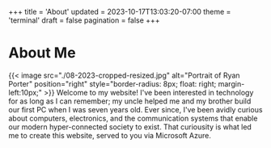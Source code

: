 +++
title = 'About'
updated = 2023-10-17T13:03:20-07:00
theme = 'terminal'
draft = false
pagination = false
+++

# About Me
{{< image src="./08-2023-cropped-resized.jpg" alt="Portrait of Ryan Porter" position="right" style="border-radius: 8px; float: right; margin-left:10px;" >}}
Welcome to my website! I've been interested in technology for as long as I can remember; my uncle helped me and my brother build our first PC when I was seven years old. Ever since, I've been avidly curious about computers, electronics, and the communication systems that enable our modern hyper-connected society to exist. That curiousity is what led me to create this website, served to you via Microsoft Azure. 
